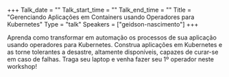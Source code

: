 +++
Talk_date = ""
Talk_start_time = ""
Talk_end_time = ""
Title = "Gerenciando Aplicações em Containers usando Operadores para Kubernetes"
Type = "talk"
Speakers = ["geidson-nascimento"]
+++

Aprenda como transformar em automação os processos de sua aplicação usando operadores para Kubernetes. Construa aplicações em Kubernetes e as torne tolerantes a desastre, altamente disponíveis, capazes de curar-se em caso de falhas. Traga seu laptop e venha fazer seu 1º operador neste workshop!
